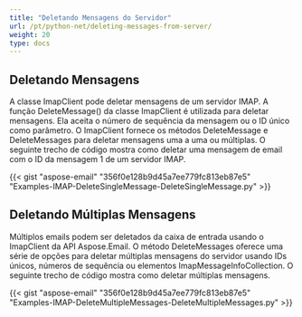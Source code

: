 ```yaml
---
title: "Deletando Mensagens do Servidor"
url: /pt/python-net/deleting-messages-from-server/
weight: 20
type: docs
---
```



## **Deletando Mensagens**
A classe ImapClient pode deletar mensagens de um servidor IMAP. A função DeleteMessage() da classe ImapClient é utilizada para deletar mensagens. Ela aceita o número de sequência da mensagem ou o ID único como parâmetro. O ImapClient fornece os métodos DeleteMessage e DeleteMessages para deletar mensagens uma a uma ou múltiplas. O seguinte trecho de código mostra como deletar uma mensagem de email com o ID da mensagem 1 de um servidor IMAP.



{{< gist "aspose-email" "356f0e128b9d45a7ee779fc813eb87e5" "Examples-IMAP-DeleteSingleMessage-DeleteSingleMessage.py" >}}
## **Deletando Múltiplas Mensagens**
Múltiplos emails podem ser deletados da caixa de entrada usando o ImapClient da API Aspose.Email. O método DeleteMessages oferece uma série de opções para deletar múltiplas mensagens do servidor usando IDs únicos, números de sequência ou elementos ImapMessageInfoCollection. O seguinte trecho de código mostra como deletar múltiplas mensagens.



{{< gist "aspose-email" "356f0e128b9d45a7ee779fc813eb87e5" "Examples-IMAP-DeleteMultipleMessages-DeleteMultipleMessages.py" >}}